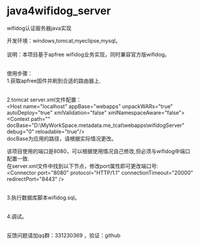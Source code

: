 java4wifidog_server
===================

wifidog认证服务器java实现

开发环境：windows,tomcat,myeclipse,mysql。<br><br>
说明：本项目基于apfree wifidog业务实现，同时兼容官方版wifidog。<br><br>

使用步骤：<br>
1.获取apfree固件并刷到合适的路由器上.<br><br>

2.tomcat server.xml文件配置：<br>
\<Host name="localhost" appBase="webapps" unpackWARs="true" autoDeploy="true" xmlValidation="false" xmlNamespaceAware="false"><br>
    \<Context path="" docBase="D:\MyWorkSpace.metadata.me_tcat\webapps\wifidogServer" debug="0" reloadable="true"/><br>
</Host>
docBase为应用的路径，请根据实际情况更改。<br>

该项目使用的端口是8080，可以根据使用情况自己修改,但必须与wifidog中端口配置一致.<br>
在server.xml文件中找到以下节点，修改port属性即可更改端口号:<br>
\<Connector port="8080" protocol="HTTP/1.1" connectionTimeout="20000" redirectPort="8443" />  <br><br>

3.执行数据库脚本wifidog.sql。<br><br>

4.调试。<br><br>

反馈问题请加qq群：331230369 ，验证：github
